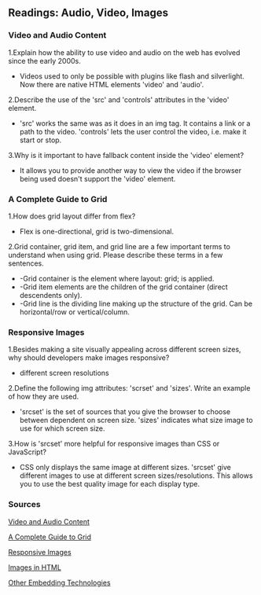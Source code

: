 ## Readings: Audio, Video, Images

### Video and Audio Content

1.Explain how the ability to use video and audio on the web has evolved since the early 2000s.  
* Videos used to only be possible with plugins like flash and silverlight. Now there are native HTML elements 'video' and 'audio'.  

2.Describe the use of the 'src' and 'controls' attributes in the 'video' element.  
* 'src' works the same was as it does in an img tag. It contains a link or a path to the video. 'controls' lets the user control the video, i.e. make it start or stop.  

3.Why is it important to have fallback content inside the 'video' element?  
* It allows you to provide another way to view the video if the browser being used doesn't support the 'video' element.    




### A Complete Guide to Grid

1.How does grid layout differ from flex?  
* Flex is one-directional, grid is two-dimensional.  

2.Grid container, grid item, and grid line are a few important terms to understand when using grid. Please describe these terms in a few sentences.  
* -Grid container is the element where layout: grid; is applied.  
* -Grid item elements are the children of the grid container (direct descendents only).  
* -Grid line is the dividing line making up the structure of the grid. Can be horizontal/row or vertical/column.  



### Responsive Images

1.Besides making a site visually appealing across different screen sizes, why should developers make images responsive?  
* different screen resolutions  

2.Define the following img attributes: 'scrset' and 'sizes'. Write an example of how they are used.  
* 'srcset' is the set of sources that you give the browser to choose between dependent on screen size. 'sizes' indicates what size image to use for which screen size.  

3.How is 'srcset' more helpful for responsive images than CSS or JavaScript?  
*  CSS only displays the same image at different sizes. 'srcset' give different images to use at different screen sizes/resolutions. This allows you to use the best quality image for each display type. 


### Sources

[Video and Audio Content](https://developer.mozilla.org/en-US/docs/Learn/HTML/Multimedia_and_embedding/Video_and_audio_content)  

[A Complete Guide to Grid](https://css-tricks.com/snippets/css/complete-guide-grid/)  

[Responsive Images](https://developer.mozilla.org/en-US/docs/Learn/HTML/Multimedia_and_embedding/Responsive_images)  

[Images in HTML](https://developer.mozilla.org/en-US/docs/Learn/HTML/Multimedia_and_embedding/Images_in_HTML)  

[Other Embedding Technologies](https://developer.mozilla.org/en-US/docs/Learn/HTML/Multimedia_and_embedding/Other_embedding_technologies)




